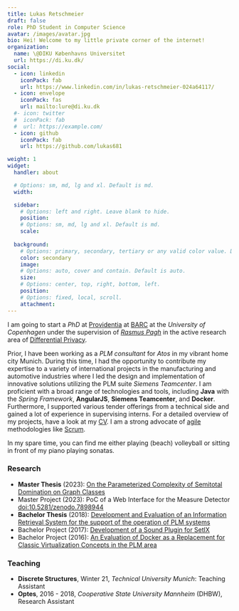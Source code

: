 ```yaml
---
title: Lukas Retschmeier
draft: false
role: PhD Student in Computer Science
avatar: /images/avatar.jpg
bio: Hei! Welcome to my little private corner of the internet! 
organization:
  name: \@DIKU Københavns Universitet
  url: https://di.ku.dk/
social:
  - icon: linkedin
    iconPack: fab
    url: https://www.linkedin.com/in/lukas-retschmeier-024a64117/
  - icon: envelope
    iconPack: fas
    url: mailto:lure@di.ku.dk
  #- icon: twitter
  #  iconPack: fab
  #  url: https://example.com/
  - icon: github
    iconPack: fab
    url: https://github.com/lukas681

weight: 1
widget:
  handler: about

  # Options: sm, md, lg and xl. Default is md.
  width:

  sidebar:
    # Options: left and right. Leave blank to hide.
    position:
    # Options: sm, md, lg and xl. Default is md.
    scale:
  
  background:
    # Options: primary, secondary, tertiary or any valid color value. Default is primary.
    color: secondary
    image:
    # Options: auto, cover and contain. Default is auto.
    size:
    # Options: center, top, right, bottom, left.
    position:
    # Options: fixed, local, scroll.
    attachment: 
---
```


I am going to start a *PhD* at <a href="https://www.rasmuspagh.net/providentia/">Providentia</a> at <a href="https://barc.ku.dk/">BARC</a> at the *University of Copenhagen* under the supervision of <a href="https://rasmuspagh.net/">*Rasmus Pagh*</a> in the active research area of <a href="https://en.wikipedia.org/wiki/Differential_privacy">Differential Privacy</a>.

Prior, I have been working as a _PLM consultant_ for _Atos_ in my vibrant home city Munich. 
During this time, I had the opportunity to contribute my expertise to a variety of international projects in the manufacturing and automotive industries where I led the design and implementation of innovative solutions utilizing the PLM suite *Siemens Teamcenter*.
I am proficient with a broad range of technologies and tools, including **Java** with the *Spring Framework*, **AngularJS**, **Siemens Teamcenter**, and **Docker**. 
Furthermore, I supported various tender offerings from a technical side and gained a lot of experience in supervising interns.
For a detailed overview of my projects, have a look at my <a href="docs/main.pdf">CV</a>.
I am a strong advocate of <a href="https://agilemanifesto.org/">agile</a> methodologies like <a href="https://www.scrum.org/resources/what-scrum-module">Scrum</a>.

In my spare time, you can find me either playing (beach) volleyball or sitting in front of my piano playing sonatas.
### Research

* **Master Thesis** (2023): <a href="docs/papers/mt.pdf">On the Parameterized Complexity of
Semitotal Domination on Graph Classes</a>
* Master Project (2023): PoC of a Web Interface for the Measure Detector <a href="https://zenodo.org/record/7898944">doi:10.5281/zenodo.7898944</a>
* **Bachelor Thesis** (2018): <a href="docs/papers/bachelorthesis-retschmeier.pdf">Development and Evaluation of an Information Retrieval System for the support of the operation of PLM systems</a>
* Bachelor Project (2017): <a href="/docs/papers/soundplugin-setlx.pdf">Development of a Sound Plugin for SetlX</a>
* Bachelor Project (2016): <a href="docs/papers/T2000.pdf">An Evaluation of Docker as a Replacement for Classic Virtualization Concepts in the PLM area</a>

### Teaching

* **Discrete Structures**, Winter 21, *Technical University Munich*: Teaching Assistant
* **Optes**, 2016 - 2018, *Cooperative State University Mannheim* (DHBW), Research Assistant